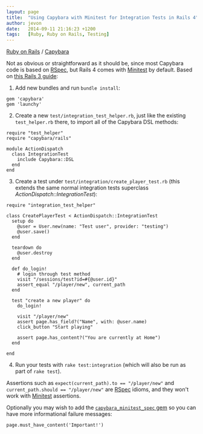 ```yaml
---
layout: page
title:  "Using Capybara with Minitest for Integration Tests in Rails 4"
author: jevon
date:   2014-09-11 21:16:23 +1200
tags:   [Ruby, Ruby on Rails, Testing]
---
```


[Ruby on Rails](Ruby_on_Rails.md) / [Capybara](capybara.md)

Not as obvious or straightforward as it should be, since most Capybara code is based on [RSpec](rspeC.md), but Rails 4 comes with [Minitest](miniTest.md) by default. Based on <a href="http://techiferous.com/2010/04/using-capybara-in-rails-3/">this Rails 3 guide</a>:

1. Add new bundles and run `bundle install`:

```
gem 'capybara'
gem 'launchy'
```

2. Create a new `test/integration_test_helper.rb`, just like the existing `test_helper.rb` there, to import all of the Capybara DSL methods:

```
require "test_helper"
require "capybara/rails"

module ActionDispatch
  class IntegrationTest
    include Capybara::DSL
  end
end
```

3. Create a test under `test/integration/create_player_test.rb` (this extends the same normal integration tests superclass _ActionDispatch::IntegrationTest_):

```
require "integration_test_helper"

class CreatePlayerTest < ActionDispatch::IntegrationTest
  setup do
    @user = User.new(name: "Test user", provider: "testing")
    @user.save()
  end

  teardown do
    @user.destroy
  end

  def do_login!
    # login through test method
    visit "/sessions/test?id=#{@user.id}"
    assert_equal "/player/new", current_path
  end

  test "create a new player" do
    do_login!

    visit "/player/new"
    assert page.has_field?("Name", with: @user.name)
    click_button "Start playing"

    assert page.has_content?("You are currently at Home")
  end

end
```

4. Run your tests with `rake test:integration` (which will also be run as part of `rake test`).

Assertions such as `expect(current_path).to == "/player/new"` and `current_path.should == "/player/new"` are [RSpec](rspeC.md) idioms, and they won't work with <a href="http://ruby-doc.org/stdlib-2.1.1/libdoc/test/unit/rdoc/Test/Unit/Assertions.html">[Minitest](miniTest.md) assertions</a>.

Optionally you may wish to add the <a href="https://github.com/ordinaryzelig/capybara_minitest_spec">`capybara_minitest_spec` gem</a> so you can have more informational failure messages:

```
page.must_have_content('Important!')
```
